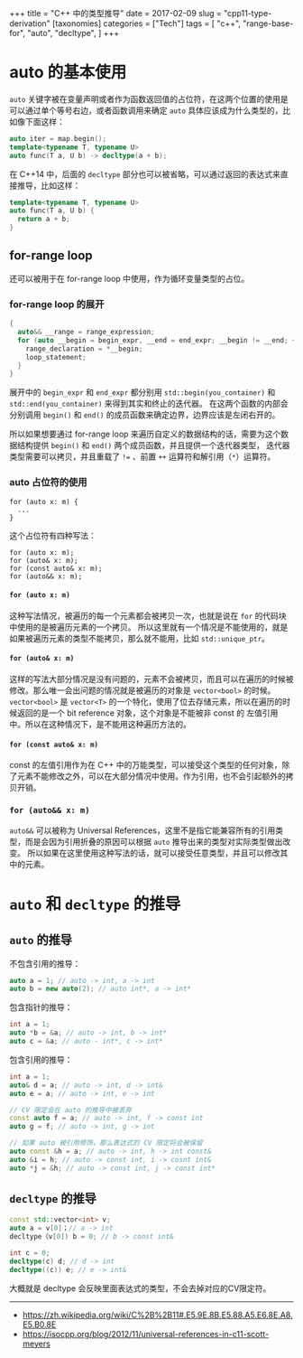 +++
title = "C++ 中的类型推导"
date = 2017-02-09
slug = "cpp11-type-derivation"
[taxonomies]
categories =  ["Tech"]
tags = [
  "c++",
  "range-base-for",
  "auto",
  "decltype",
]
+++

# auto 的基本使用

`auto` 关键字被在变量声明或者作为函数返回值的占位符，在这两个位置的使用是可以通过单个等号右边，或者函数调用来确定 `auto` 具体应该成为什么类型的，比如像下面这样：

```c++
auto iter = map.begin();
template<typename T, typename U>
auto func(T a, U b) -> decltype(a + b);
```

<!-- more -->

在 C++14 中，后面的 `decltype` 部分也可以被省略，可以通过返回的表达式来直接推导，比如这样：

```c++
template<typename T, typename U>
auto func(T a, U b) {
  return a + b;
}
```

## for-range loop
还可以被用于在 for-range loop 中使用，作为循环变量类型的占位。

### for-range loop 的展开

```c++
{
  auto&& __range = range_expression;
  for (auto __begin = begin_expr, __end = end_expr; __begin != __end; ++__begin) {
    range_declaration = *__begin;
    loop_statement;
  }
}
```

展开中的 `begin_expr` 和 `end_expr` 都分别用 `std::begin(you_container)` 和 `std::end(you_container)` 来得到其实和终止的迭代器。
在这两个函数的内部会分别调用 `begin()` 和 `end()` 的成员函数来确定边界，边界应该是左闭右开的。

所以如果想要通过 for-range loop 来遍历自定义的数据结构的话，需要为这个数据结构提供 `begin()` 和 `end()` 两个成员函数，并且提供一个迭代器类型，
迭代器类型需要可以拷贝，并且重载了 `!=` 、前置 `++` 运算符和解引用（`*`）运算符。


### auto 占位符的使用
```
for (auto x: m) {
  ...
}
```

这个占位符有四种写法：
```
for (auto x: m);
for (auto& x: m);
for (const auto& x: m);
for (auto&& x: m);
```

#### `for (auto x: m)`
这种写法情况，被遍历的每一个元素都会被拷贝一次，也就是说在 `for` 的代码块中使用的是被遍历元素的一个拷贝。
所以这里就有一个情况是不能使用的，就是如果被遍历元素的类型不能拷贝，那么就不能用，比如 `std::unique_ptr`。

#### `for (auto& x: m)`
这样的写法大部分情况是没有问题的，元素不会被拷贝，而且可以在遍历的时候被修改。那么唯一会出问题的情况就是被遍历的对象是 `vector<bool>` 的时候。
`vector<bool>` 是 `vector<T>` 的一个特化，使用了位去存储元素，所以在遍历的时候返回的是一个 bit reference 对象，这个对象是不能被非 const 的
左值引用中。所以在这种情况下，是不能用这种遍历方法的。

#### `for (const auto& x: m)`
const 的左值引用作为在 C++ 中的万能类型，可以接受这个类型的任何对象，除了元素不能修改之外，可以在大部分情况中使用。作为引用，也不会引起额外的拷贝开销。

### `for (auto&& x: m)`
`auto&&` 可以被称为 Universal References，这里不是指它能兼容所有的引用类型，而是会因为引用折叠的原因可以根据 `auto` 推导出来的类型对实际类型做出改变。
所以如果在这里使用这种写法的话，就可以接受任意类型，并且可以修改其中的元素。


# `auto` 和 `decltype` 的推导

## `auto` 的推导
不包含引用的推导：
```c++
auto a = 1; // auto -> int, a -> int
auto b = new auto(2); // auto int*, a -> int*
```
包含指针的推导：
```c++
int a = 1;
auto *b = &a; // auto -> int, b -> int*
auto c = &a; // auto - int*, c -> int*
```
包含引用的推导：
```c++
int a = 1;
auto& d = a; // auto -> int, d -> int&
auto e = a; // auto -> int, e -> int

// CV 限定会在 auto 的推导中被丢弃
const auto f = a; // auto -> int, f -> const int
auto g = f; // auto -> int, g -> int

// 如果 auto 被引用修饰，那么表达式的 CV 限定将会被保留
auto const &h = a; // auto -> int, h -> int const&
auto &i = h; // auto -> const int, i -> cosnt int&
auto *j = &h; // auto -> const int, j -> const int*
```

## `decltype` 的推导
```c++
const std::vector<int> v;
auto a = v[0]；// a -> int
decltype（v[0]) b = 0; // b -> const int&

int c = 0;
decltype(c) d; // d -> int
decltype((c)) e; // e -> int&
```
大概就是 decltype 会反映里面表达式的类型，不会去掉对应的CV限定符。

---------------

- https://zh.wikipedia.org/wiki/C%2B%2B11#.E5.9E.8B.E5.88.A5.E6.8E.A8.E5.B0.8E
- https://isocpp.org/blog/2012/11/universal-references-in-c11-scott-meyers